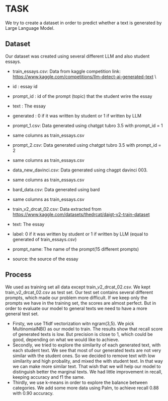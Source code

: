 # TASK
We try to create a dataset in order to predict whether a text is generated by Large Language Model.

## Dataset
Our dataset was created using several different LLM and also student essays.
* train_essays.csv: Data from kaggle competition link: https://www.kaggle.com/competitions/llm-detect-ai-generated-text \

 * id : essay id
 * prompt_id : id of the prompt (topic) that the student wrire the essay
 * text : The essay
 * generated : 0 if it was written by student or 1 if written by LLM
* prompt_1.csv: Data generated using chatgpt tubro 3.5 with prompt_id = 1
 * same columns as train_essays.csv
* prompt_2.csv: Data generated using chatgpt tubro 3.5 with prompt_id = 2
 * same columns as train_essays.csv
* data_new_davinci.csv: Data generated using chagpt davinci 003.
 * same columns as train_essays.csv
* bard_data.csv: Data generated using bard
 * same columns as train_essays.csv
* train_v2_drcat_02.csv: Data extracted from https://www.kaggle.com/datasets/thedrcat/daigt-v2-train-dataset
 * text: The essay
 * label: 0 if it was written by student or 1 if written by LLM (equal to generated of train_essays.csv)
 * prompt_name: The name of the prompt(15 different prompts)
 * source: the source of the essay
 
## Process
We used as training set all data except train_v2_drcat_02.csv. We kept train_v2_drcat_02.csv as test set.
Our test set contains several different prompts, which made our problem more difficult. If we keep only the prompts we have in the training set, the scores are almost perfect. But in order to evaluate our model to general texts we need to have a more general test set. 

* Firsty, we use Tfidf vectorization witn ngram(3,5). We pick MultinomialNB() as our model to train. The results show that recall score of generated texts is low. But precision is close to 1, which could be good, depending on what we would like to achieve.
* Secondly, we tried to explore the similarity of each generated text, with each student text. We see that most of our generated texts are not very similar with the student ones. So we decided to remove text with low similarity and high probality, and mixed the with student text. In that way we can make more similar text. That wish that we will help our model to distinguish better the marginal texts. We had little improvement in recall, keeping accuracy and f1 the same.
* Thirdly, we use k-means in order to explore the balance between categories. We add some more data using Palm, to achieve recall 0.88 with 0.90 accuracy.

